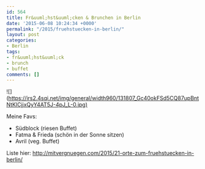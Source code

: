 ```yaml
---
id: 564
title: Fr&uuml;hst&uuml;cken & Brunchen in Berlin
date: '2015-06-08 10:24:34 +0000'
permalink: "/2015/fruehstuecken-in-berlin/"
layout: post
categories:
- Berlin
tags:
- fr&uuml;hst&uuml;ck
- brunch
- buffet
comments: []
---
```

![](<https://irs2.4sqi.net/img/general/width960/131807_Gc40okFSd5CQ87upBntNtKlCjjxQyY4AT5J-4pJ_L-0.jpg)>

Meine Favs:

- Südblock (riesen Buffet)  
- Fatma & Frieda (schön in der Sonne sitzen)  
- Avril (veg. Buffet)

Liste hier: <http://mitvergnuegen.com/2015/21-orte-zum-fruehstuecken-in-berlin/>